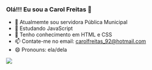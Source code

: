 ### Olá!!! Eu sou a Carol Freitas 👋


- 🔭 Atualmemte sou servidora Pública Municipal
- 🌱 Estudando JavaScript 
- 🌱 Tenho conhecimento em HTML e CSS
- 📫 Contate-me no email: carolfreitas_92@hotmail.com
- 😄 Pronouns: ela/dela



<picture>
<source 
  srcset="https://github-readme-stats.vercel.app/api?username=anuraghazra&show_icons=true&theme=dark"
  media="(prefers-color-scheme: dark)"
/>
<source
  srcset="https://github-readme-stats.vercel.app/api?username=anuraghazra&show_icons=true"
  media="(prefers-color-scheme: light), (prefers-color-scheme: no-preference)"
/>
<img src="https://github-readme-stats.vercel.app/api?username=anuraghazra&show_icons=true" />
</picture>
